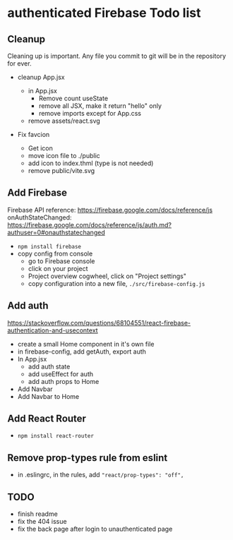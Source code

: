 # authenticated Firebase Todo list


## Cleanup
Cleaning up is important. Any file you commit to git will be in the repository for ever.

- cleanup App.jsx
    * in App.jsx
        * Remove count useState
        * remove all JSX, make it return "hello" only
        * remove imports except for App.css
    * remove assets/react.svg

- Fix favcion
    * Get icon
    * move icon file to ./public
    * add icon to index.thml (type is not needed)
    * remove public/vite.svg


## Add Firebase
Firebase API reference: https://firebase.google.com/docs/reference/js
onAuthStateChanged: https://firebase.google.com/docs/reference/js/auth.md?authuser=0#onauthstatechanged

- `npm install firebase`
- copy config from console
    * go to Firebase console
    * click on your project
    * Project overview cogwheel, click on "Project settings"
    * copy configuration into a new file, `./src/firebase-config.js`

## Add auth
https://stackoverflow.com/questions/68104551/react-firebase-authentication-and-usecontext

- create a small Home component in it's own file
- in firebase-config, add getAuth, export auth
- In App.jsx
    * add auth state
    * add useEffect for auth
    * add auth props to Home
- Add Navbar
- Add Navbar to Home

## Add React Router
- `npm install react-router`

## Remove prop-types rule from eslint
- in .eslingrc, in the rules, add `"react/prop-types": "off",`

## TODO
* finish readme
* fix the 404 issue
* fix the back page after login to unauthenticated page

